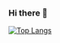 ### Hi there 👋

[![Top Langs](https://github-readme-stats.vercel.app/api/top-langs/?username=EfeSenerr&layout=compact)](https://github.com/EfeSenerr)
